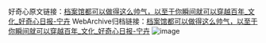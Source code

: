 好奇心原文链接：[档案馆都可以做得这么帅气，以至于你瞬间就可以穿越百年_文化_好奇心日报-宁卉](https://www.qdaily.com/articles/8873.html)
WebArchive归档链接：[档案馆都可以做得这么帅气，以至于你瞬间就可以穿越百年_文化_好奇心日报-宁卉](http://web.archive.org/web/20190623153604/https://www.qdaily.com/articles/8873.html)
![image](http://ww3.sinaimg.cn/large/007d5XDpgy1g3vdyvbcwtj30u09tnqv5)